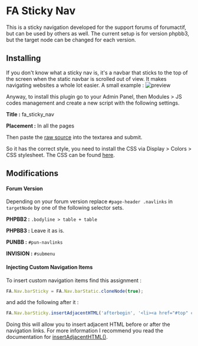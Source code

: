 # FA Sticky Nav

This is a sticky navigation developed for the support forums of forumactif, but can be used by others as well. The current setup is for version phpbb3, but the target node can be changed for each version.

## Installing

If you don't know what a sticky nav is, it's a navbar that sticks to the top of the screen when the static navbar is scrolled out of view. It makes navigating websites a whole lot easier. A small example :
![preview](http://i21.servimg.com/u/f21/18/21/41/30/captur78.png)

Anyway, to install this plugin go to your Admin Panel, then Modules > JS codes management and create a new script with the following settings.

**Title :** fa_sticky_nav

**Placement :** In all the pages

Then paste the [raw source](https://raw.githubusercontent.com/SethClydesdale/fa-sticky-nav/master/stickyness.js) into the textarea and submit.

So it has the correct style, you need to install the CSS via Display > Colors > CSS stylesheet. The CSS can be found [here](https://raw.githubusercontent.com/SethClydesdale/fa-sticky-nav/master/sticky_style.css).


## Modifications

#### Forum Version

Depending on your forum version replace ``#page-header .navlinks`` in ``targetNode`` by one of the following selector sets.

**PHPBB2 :** ``.bodyline > table + table`` 

**PHPBB3 :** Leave it as is.

**PUNBB :** ``#pun-navlinks``

**INVISION :** ``#submenu``

#### Injecting Custom Navigation Items

To insert custom navigation items find this assignment :
```javascript
FA.Nav.barSticky = FA.Nav.barStatic.cloneNode(true);
```

and add the following after it :
```javascript
FA.Nav.barSticky.insertAdjacentHTML('afterbegin', '<li><a href="#top" class="mainmenu">Top</a></li>');
```

Doing this will allow you to insert adjacent HTML before or after the navigation links. For more information I recommend you read the documentation for [insertAdjacentHTML()](https://developer.mozilla.org/en-US/docs/Web/API/Element/insertAdjacentHTML).
